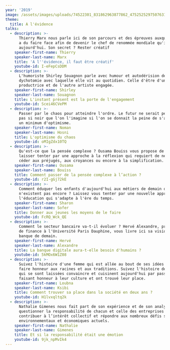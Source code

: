```yaml
---
year: '2019'
image: /assets/images/uploads/74522301_831862963877862_4752525297507631104_n.png
theme:
  title: A l'évidence
talks:
  - description: >-
      Thierry Marx nous parle ici de son parcours et des épreuves auxquelles il
      a du faire face afin de devenir le chef de renommée mondiale qu'il est
      aujourd'hui. Son secret ? Rester créatif
    speaker-first-name: Thierry
    speaker-last-name: Marx
    title: 'A l''évidence, il faut être créatif'
    youtube-id: I-eFepCsDDM
  - description: >-
      L'humoriste Shirley Souagnon parle avec humour et autodérision de la
      dychotomie avec laquelle elle vit au quotidien. Celle d'être d'une part
      productrice et de l'autre artiste engagée.
    speaker-first-name: Shirley
    speaker-last-name: Souagnon
    title: L'instant présent est la porte de l'engagement
    youtube-id: Scei46CVePM
  - description: >-
      Passer par le chaos pour atteindre l'ordre. Le futur ne serait peut-être
      pas si noir que l'on l'imagine si l'on se donnait la peine de s'adonner à
      un minimum d'optimisme.
    speaker-first-name: Noman
    speaker-last-name: Hosni
    title: L'optimisme du chaos
    youtube-id: oMIgZdx10TQ
  - description: >-
      Qu'est-ce que la pensée complexe ? Ousama Bouiss vous propose de vous
      laisser tenter par une approche à la réflexion qui requiert de ne pas
      céder aux préjugés, aux croyances ou encore à la simplification.
    speaker-first-name: Ousama
    speaker-last-name: Bouiss
    title: Comment passer de la pensée complexe à l’action ?
    youtube-id: r2I-gGj72kE
  - description: >-
      Comment éduquer les enfants d'aujourd'hui aux métiers de demain qui
      n'existent pas encore ? Laissez vous tenter par une nouvelle approche de
      l'éducation qui s'adapte à l'ère du temps.
    speaker-first-name: Sharon
    speaker-last-name: Sofer
    title: Donner aux jeunes les moyens de le faire
    youtube-id: FcRQ_Wck_QE
  - description: >-
      Comment le secteur bancaire va-t-il évoluer ? Hervé Alexandre, professeur
      de finance à l'Université Paris Dauphine, vous livre ici sa vision de la
      banque de demain.
    speaker-first-name: Hervé
    speaker-last-name: Alexandre
    title: La banque digitale aura-t-elle besoin d'humains ?
    youtube-id: 5kMOx6W1Z08
  - description: >-
      Suivez l'histoire d'une femme qui est allée au bout de ses idées pour
      faire honneur aux racines et aux traditions. Suivez l'histoire de femmes
      qui se sont laissées convaincre et cuisinent aujourd'hui par passion, en
      faisant honneur à leur culture et ont trouvé leur place.
    speaker-first-name: Loubna
    speaker-last-name: Ksibi
    title: Comment trouver sa place dans la société en deux ans ?
    youtube-id: H1lvxqltq2k
  - description: >-
      Nathalie Gimenes nous fait part de son expérience et de son analyse pour
      questionner la responsabilité de chacun et celle des entreprises afin de
      contribuer à l’intérêt collectif et répondre aux nombreux défis sociaux,
      environnementaux et économiques actuels.
    speaker-first-name: Nathalie
    speaker-last-name: Gimenes
    title: Et si la responsabilité était une émotion
    youtube-id: 9jk_npMvIk4
---
```


